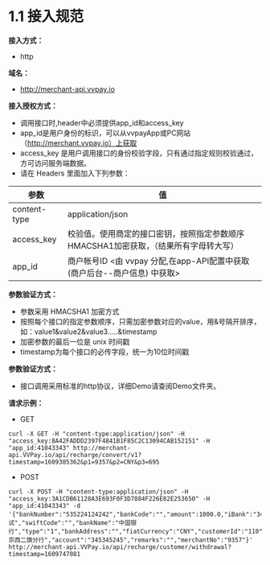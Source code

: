 # 1.1 接入规范

**接入方式：** 
- http

**域名：** 
- http://merchant-api.vvpay.io

**接入授权方式：** 

- 调用接口时,header中必须提供app_id和access_key
- app_id是用户身份的标识，可以从vvpayApp或PC网站（http://merchant.vvpay.io）上获取
- access_key 是用户调用接口的身份校验字段，只有通过指定规则校验通过，方可访问服务端数据。
- 请在 Headers 里面加入下列参数：

| 参数  | 值  |
| ----  |----  |
| content-type | application/json |
| access_key | 校验值。使用商定的接口密钥，按照指定参数顺序 HMACSHA1加密获取，（结果所有字母转大写） |
| app_id | 商户帐号ID <由 vvpay 分配,在app-API配置中获取(商户后台--商户信息) 中获取> |

  **参数验证方式：** 
  - 参数采用 HMACSHA1 加密方式
  - 按照每个接口的指定参数顺序，只需加密参数对应的value，用&号隔开排序，如：value1&value2&value3.....&timestamp
  - 加密参数的最后一位是 unix 时间戳
  - timestamp为每个接口的必传字段，统一为10位时间戳

 **参数验证方式：**  
 - 接口调用采用标准的http协议，详细Demo请查阅Demo文件夹。

 **请求示例：**  

 - GET
 ```
 curl -X GET -H "content-type:application/json" -H "access_key:8A42FADDD2397F4841B1F85C2C13094CAB152151" -H "app_id:41043343" http://merchant-api.VVPay.io/api/recharge/convert/v1?timestamp=1609385362&p1=9357&p2=CNY&p3=695
 ```
 - POST
 ```
curl -X POST -H "content-type:application/json" -H "access_key:3A1CDB61128A3E693F0F3D7884F226E82E253650" -H "app_id:41043343" -d '{"bankNumber":"535224124242","bankCode":"","amount":1000.0,"iBank":"344244","accountName":"测试","swiftCode":"","bankName":"中国银行","type":"1","bankAddress":"","fiatCurrency":"CNY","customerId":"110","subbranch":"北京西二旗分行","account":"345345245","remarks":"","merchantNo":"9357"}' http://merchant-api.VVPay.io/api/recharge/customer/withdrawal?timestamp=1609747081
 ```

   

